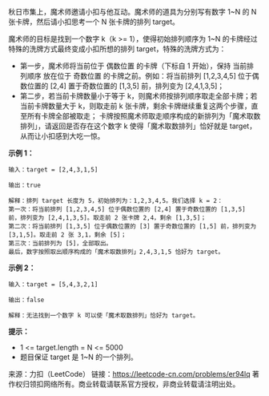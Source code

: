 秋日市集上，魔术师邀请小扣与他互动。魔术师的道具为分别写有数字 1~N 的 N 张卡牌，然后请小扣思考一个 N 张卡牌的排列 target。

魔术师的目标是找到一个数字 k（k >= 1），使得初始排列顺序为 1~N 的卡牌经过特殊的洗牌方式最终变成小扣所想的排列 target，特殊的洗牌方式为：

* 第一步，魔术师将当前位于 偶数位置 的卡牌（下标自 1 开始），保持 当前排列顺序 放在位于 奇数位置 的卡牌之前。例如：将当前排列 [1,2,3,4,5] 位于偶数位置的 [2,4] 置于奇数位置的 [1,3,5] 前，排列变为 [2,4,1,3,5]；
* 第二步，若当前卡牌数量小于等于 k，则魔术师按排列顺序取走全部卡牌；若当前卡牌数量大于 k，则取走前 k 张卡牌，剩余卡牌继续重复这两个步骤，直至所有卡牌全部被取走；
卡牌按照魔术师取走顺序构成的新排列为「魔术取数排列」，请返回是否存在这个数字 k 使得「魔术取数排列」恰好就是 target，从而让小扣感到大吃一惊。

**示例 1：**
```
输入：target = [2,4,3,1,5]

输出：true

解释：排列 target 长度为 5，初始排列为：1,2,3,4,5。我们选择 k = 2：
第一次：将当前排列 [1,2,3,4,5] 位于偶数位置的 [2,4] 置于奇数位置的 [1,3,5] 前，排列变为 [2,4,1,3,5]。取走前 2 张卡牌 2,4，剩余 [1,3,5]；
第二次：将当前排列 [1,3,5] 位于偶数位置的 [3] 置于奇数位置的 [1,5] 前，排列变为 [3,1,5]。取走前 2 张 3,1，剩余 [5]；
第三次：当前排列为 [5]，全部取出。
最后，数字按照取出顺序构成的「魔术取数排列」2,4,3,1,5 恰好为 target。
```
**示例 2：**
```
输入：target = [5,4,3,2,1]

输出：false

解释：无法找到一个数字 k 可以使「魔术取数排列」恰好为 target。
```
**提示：**

* 1 <= target.length = N <= 5000
* 题目保证 target 是 1~N 的一个排列。


来源：力扣（LeetCode）
链接：https://leetcode-cn.com/problems/er94lq
著作权归领扣网络所有。商业转载请联系官方授权，非商业转载请注明出处。